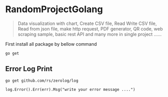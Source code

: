 # RandomProjectGolang
>Data visualization with chart, Create CSV file, Read Write CSV file, Read from json file,
make http request, PDF generator, QR code, web scraping sample, basic rest API and many more in single project ......

First install all package by bellow command
```shell
go get
```


## Error Log Print 
```shell
go get github.com/rs/zerolog/log
```

```shell
log.Error().Err(err).Msg("write your error message ....")
```
